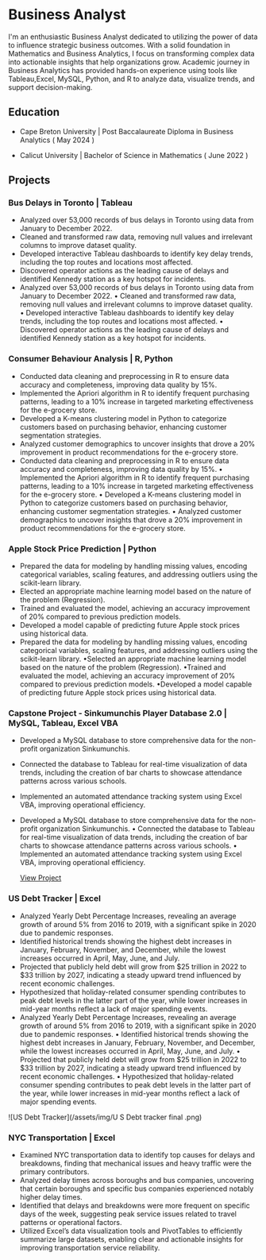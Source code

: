# Business Analyst
I'm an enthusiastic Business Analyst dedicated to utilizing the power of data to influence strategic business outcomes. With a solid foundation in Mathematics and Business Analytics, I focus on transforming complex data into actionable insights that help organizations grow.
Academic journey in Business Analytics has provided hands-on experience using tools like Tableau,Excel, MySQL, Python, and R to analyze data, visualize trends, and support decision-making.    
  
## Education
- Cape Breton University | Post Baccalaureate Diploma in Business Analytics ( May 2024 )

- Calicut University | Bachelor of Science in Mathematics ( June 2022 )

## Projects

### Bus Delays in Toronto | Tableau
- Analyzed over 53,000 records of bus delays in Toronto using data from January to December 2022.
- Cleaned and transformed raw data, removing null values and irrelevant columns to improve dataset quality.
- Developed interactive Tableau dashboards to identify key delay trends, including the top routes and locations most affected.
- Discovered operator actions as the leading cause of delays and identified Kennedy station as a key hotspot for incidents.
- Analyzed over 53,000 records of bus delays in Toronto using data from January to December 2022. • Cleaned and transformed raw data, removing null values and irrelevant columns to improve dataset quality. • Developed interactive Tableau dashboards to identify key delay trends, including the top routes and locations most affected. • Discovered operator actions as the leading cause of delays and identified Kennedy station as a key hotspot for incidents.

### Consumer Behaviour Analysis | R, Python
- Conducted data cleaning and preprocessing in R to ensure data accuracy and completeness, improving data quality by 15%.
- Implemented the Apriori algorithm in R to identify frequent purchasing patterns, leading to a 10% increase in targeted marketing effectiveness for the e-grocery store.
- Developed a K-means clustering model in Python to categorize customers based on purchasing behavior, enhancing customer segmentation strategies.
- Analyzed customer demographics to uncover insights that drove a 20% improvement in product recommendations for the e-grocery store.
- Conducted data cleaning and preprocessing in R to ensure data accuracy and completeness, improving data quality by 15%. • Implemented the Apriori algorithm in R to identify frequent purchasing patterns, leading to a 10% increase in targeted marketing effectiveness for the e-grocery store. • Developed a K-means clustering model in Python to categorize customers based on purchasing behavior, enhancing customer segmentation strategies. • Analyzed customer demographics to uncover insights that drove a 20% improvement in product recommendations for the e-grocery store.


### Apple Stock Price Prediction | Python
- Prepared the data for modeling by handling missing values, encoding categorical variables, scaling features, and addressing outliers using the scikit-learn library.
- Elected an appropriate machine learning model based on the nature of the problem (Regression).
- Trained and evaluated the model, achieving an accuracy improvement of 20% compared to previous prediction models.
- Developed a model capable of predicting future Apple stock prices using historical data.
- Prepared the data for modeling by handling missing values, encoding categorical variables, scaling features, and addressing outliers using the scikit-learn library. •Selected an appropriate machine learning model based on the nature of the problem (Regression). •Trained and evaluated the model, achieving an accuracy improvement of 20% compared to previous prediction models. •Developed a model capable of predicting future Apple stock prices using historical data.


### Capstone Project - Sinkumunchis Player Database 2.0 | MySQL, Tableau, Excel VBA
- Developed a MySQL database to store comprehensive data for the non-profit organization Sinkumunchis.
- Connected the database to Tableau for real-time visualization of data trends, including the creation of bar charts to showcase attendance patterns across various schools.
- Implemented an automated attendance tracking system using Excel VBA, improving operational efficiency.
- Developed a MySQL database to store comprehensive data for the non-profit organization Sinkumunchis. • Connected the database to Tableau for real-time visualization of data trends, including the creation of bar charts to showcase attendance patterns across various schools. • Implemented an automated attendance tracking system using Excel VBA, improving operational efficiency.

  [View Project](https://github.com/DarsiniUnnikrishnan/portfolio/tree/main/Projects)

### US Debt Tracker | Excel
- Analyzed Yearly Debt Percentage Increases, revealing an average growth of around 5% from 2016 to 2019, with a significant spike in 2020 due to pandemic responses.
- Identified historical trends showing the highest debt increases in January, February, November, and December, while the lowest increases occurred in April, May, June, and July.
- Projected that publicly held debt will grow from $25 trillion in 2022 to $33 trillion by 2027, indicating a steady upward trend influenced by recent economic challenges.
- Hypothesized that holiday-related consumer spending contributes to peak debt levels in the latter part of the year, while lower increases in mid-year months reflect a lack of major spending events.
- Analyzed Yearly Debt Percentage Increases, revealing an average growth of around 5% from 2016 to 2019, with a significant spike in 2020 due to pandemic responses. • Identified historical trends showing the highest debt increases in January, February, November, and December, while the lowest increases occurred in April, May, June, and July. • Projected that publicly held debt will grow from $25 trillion in 2022 to $33 trillion by 2027, indicating a steady upward trend influenced by recent economic challenges. • Hypothesized that holiday-related consumer spending contributes to peak debt levels in the latter part of the year, while lower increases in mid-year months reflect a lack of major spending events.

![US Debt Tracker](/assets/img/U S Debt tracker final .png)

### NYC Transportation | Excel
- Examined NYC transportation data to identify top causes for delays and breakdowns, finding that mechanical issues and heavy traffic were the primary contributors.
- Analyzed delay times across boroughs and bus companies, uncovering that certain boroughs and specific bus companies experienced notably higher delay times.
- Identified that delays and breakdowns were more frequent on specific days of the week, suggesting peak service issues related to travel patterns or operational factors.
- Utilized Excel’s data visualization tools and PivotTables to efficiently summarize large datasets, enabling clear and actionable insights for improving transportation service reliability.
